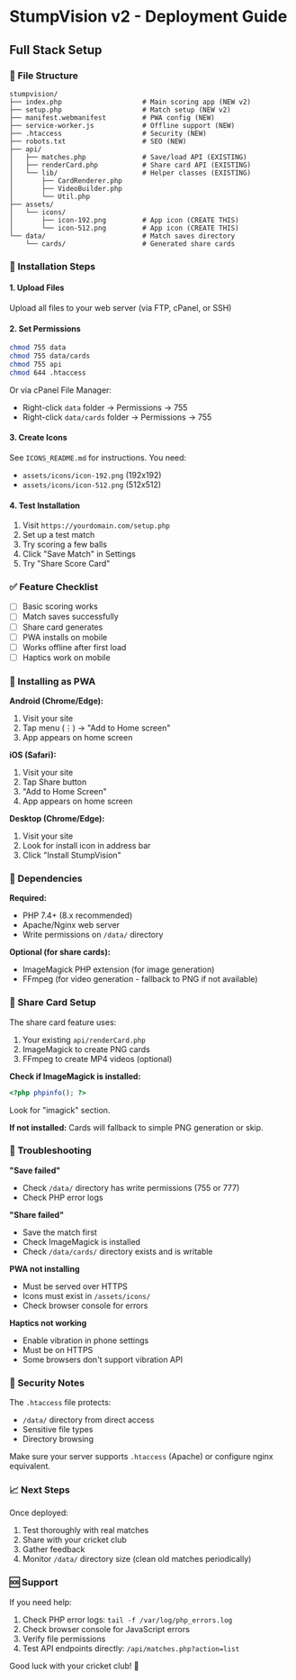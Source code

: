 # StumpVision v2 - Deployment Guide

## Full Stack Setup

### 📁 File Structure

```
stumpvision/
├── index.php                    # Main scoring app (NEW v2)
├── setup.php                    # Match setup (NEW v2)
├── manifest.webmanifest         # PWA config (NEW)
├── service-worker.js            # Offline support (NEW)
├── .htaccess                    # Security (NEW)
├── robots.txt                   # SEO (NEW)
├── api/
│   ├── matches.php              # Save/load API (EXISTING)
│   ├── renderCard.php           # Share card API (EXISTING)
│   └── lib/                     # Helper classes (EXISTING)
│       ├── CardRenderer.php
│       ├── VideoBuilder.php
│       └── Util.php
├── assets/
│   └── icons/
│       ├── icon-192.png         # App icon (CREATE THIS)
│       └── icon-512.png         # App icon (CREATE THIS)
└── data/                        # Match saves directory
    └── cards/                   # Generated share cards
```

### 🚀 Installation Steps

#### 1. Upload Files
Upload all files to your web server (via FTP, cPanel, or SSH)

#### 2. Set Permissions
```bash
chmod 755 data
chmod 755 data/cards
chmod 755 api
chmod 644 .htaccess
```

Or via cPanel File Manager:
- Right-click `data` folder → Permissions → 755
- Right-click `data/cards` folder → Permissions → 755

#### 3. Create Icons
See `ICONS_README.md` for instructions. You need:
- `assets/icons/icon-192.png` (192x192)
- `assets/icons/icon-512.png` (512x512)

#### 4. Test Installation
1. Visit `https://yourdomain.com/setup.php`
2. Set up a test match
3. Try scoring a few balls
4. Click "Save Match" in Settings
5. Try "Share Score Card"

### ✅ Feature Checklist

- [ ] Basic scoring works
- [ ] Match saves successfully
- [ ] Share card generates
- [ ] PWA installs on mobile
- [ ] Works offline after first load
- [ ] Haptics work on mobile

### 📱 Installing as PWA

**Android (Chrome/Edge):**
1. Visit your site
2. Tap menu (⋮) → "Add to Home screen"
3. App appears on home screen

**iOS (Safari):**
1. Visit your site
2. Tap Share button
3. "Add to Home Screen"
4. App appears on home screen

**Desktop (Chrome/Edge):**
1. Visit your site
2. Look for install icon in address bar
3. Click "Install StumpVision"

### 🔧 Dependencies

**Required:**
- PHP 7.4+ (8.x recommended)
- Apache/Nginx web server
- Write permissions on `/data/` directory

**Optional (for share cards):**
- ImageMagick PHP extension (for image generation)
- FFmpeg (for video generation - fallback to PNG if not available)

### 🎨 Share Card Setup

The share card feature uses:
1. Your existing `api/renderCard.php`
2. ImageMagick to create PNG cards
3. FFmpeg to create MP4 videos (optional)

**Check if ImageMagick is installed:**
```php
<?php phpinfo(); ?>
```
Look for "imagick" section.

**If not installed:** Cards will fallback to simple PNG generation or skip.

### 🐛 Troubleshooting

**"Save failed"**
- Check `/data/` directory has write permissions (755 or 777)
- Check PHP error logs

**"Share failed"**
- Save the match first
- Check ImageMagick is installed
- Check `/data/cards/` directory exists and is writable

**PWA not installing**
- Must be served over HTTPS
- Icons must exist in `/assets/icons/`
- Check browser console for errors

**Haptics not working**
- Enable vibration in phone settings
- Must be on HTTPS
- Some browsers don't support vibration API

### 🔐 Security Notes

The `.htaccess` file protects:
- `/data/` directory from direct access
- Sensitive file types
- Directory browsing

Make sure your server supports `.htaccess` (Apache) or configure nginx equivalent.

### 📈 Next Steps

Once deployed:
1. Test thoroughly with real matches
2. Share with your cricket club
3. Gather feedback
4. Monitor `/data/` directory size (clean old matches periodically)

### 🆘 Support

If you need help:
1. Check PHP error logs: `tail -f /var/log/php_errors.log`
2. Check browser console for JavaScript errors
3. Verify file permissions
4. Test API endpoints directly: `/api/matches.php?action=list`

Good luck with your cricket club! 🏏